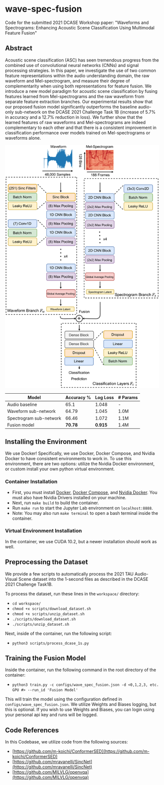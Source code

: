 # wave-spec-fusion
Code for the submitted 2021 DCASE Workshop paper: "Waveforms and Spectrograms: Enhancing Acoustic Scene Classification Using Multimodal Feature Fusion"

## Abstract

Acoustic scene classification (ASC) has seen tremendous progress from the combined use of convolutional neural networks (CNNs) and signal processing strategies. In this paper, we investigate the use of two common feature representations within the audio understanding domain, the raw waveform and Mel-spectrogram, and measure their degree of complementarity when using both representations for feature fusion. We introduce a new model paradigm for acoustic scene classification by fusing features learned from Mel-spectrograms and the raw waveform from separate feature extraction branches. Our experimental results show that our proposed fusion model significantly outperforms the baseline audio-only sub-network on the DCASE 2021 Challenge Task 1B (increase of 5.7\% in accuracy and a 12.7\% reduction in loss). We further show that the learned features of raw waveforms and Mel-spectrograms are indeed complementary to each other and that there is a consistent improvement in classification performance over models trained on Mel-spectrograms or waveforms alone. 

![Model Figure](model_figure.png)
<!-- <img src="model_figure.png" width="800" height="200" /> -->

| Model                   | Accuracy %  | Log Loss    | # Params    |
| -----------             | ----------- | ----------- | ----------- |
| Audio baseline          | 65.1        | 1.048       | -           |
| Waveform sub-network    | 64.79       | 1.045       | 1.0M        |
| Spectrogram sub-network | 66.46       | 1.072       | 1.1M        |
| Fusion model            | **70.78**       | **0.915**       | 1.4M        |

## Installing the Environment

We use Docker! Specifically, we use Docker, Docker Compose, and Nvidia Docker to have consistent environments to work in. To use this environment, there are two options: utilize the Nvidia Docker environment, or custom install your own python virtual environment. 

### Container Installation

* First, you must install [Docker](https://docs.docker.com/get-docker/), [Docker Compose](https://docs.docker.com/compose/install/), and [Nvidia Docker](https://docs.nvidia.com/datacenter/cloud-native/container-toolkit/install-guide.html#docker). You must also have Nvidia Drivers installed on your machine.
* Next, run `make build` to build the container.
* Run `make run` to start the Jupyter Lab environment on `localhost:8888`.
* Note: You may also run `make terminal` to open a bash terminal inside the container.

### Virtual Environment Installation

In the container, we use CUDA 10.2, but a newer installation should work as well.



## Preprocessing the Dataset
We provide a few scripts to automatically process the 2021 TAU Audio-Visual Scene dataset into the 1-second files as described in the DCASE 2021 Challenge Task1B.

To process the dataset, run these lines in the `workspace/` directory:

* `cd workspace/`
* `chmod +x scripts/download_dataset.sh`
* `chmod +x scripts/unzip_dataset.sh`
* `./scripts/download_dataset.sh`
* `./scripts/unzip_dataset.sh`

Next, inside of the container, run the following script:

* `python3 scripts/process_dcase_1s.py`

## Training the Fusion Model

Inside the container, run the following command in the root directory of the container:

* `python3 train.py -c configs/wave_spec_fusion.json -d <0,1,2,3, etc. GPU #> --run_id 'Fusion Model'`

This will train the model using the configuration defined in `configs/wave_spec_fusion.json`. We utilize Weights and Biases logging, but this is optional.
If you wish to use Weights and Biases, you can login using your personal api key and runs will be logged.

## Code References

In this Codebase, we utilize code from the following sources:

* [https://github.com/m-koichi/ConformerSED](https://github.com/m-koichi/ConformerSED)
* [https://github.com/mravanelli/SincNet](https://github.com/mravanelli/SincNet)
* [https://github.com/MILVLG/openvqa](https://github.com/MILVLG/openvqa)
